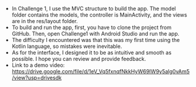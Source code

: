 - In Challenge 1, I use the MVC structure to build the app. The model folder contains the models, the controller is MainActivity, and the views are in the res/layout folder.
- To build and run the app, first, you have to clone the project from GitHub. Then, open Challenge1 with Android Studio and run the app.
- The difficulty I encountered was that this was my first time using the Kotlin language, so mistakes were inevitable.
- As for the interface, I designed it to be as intuitive and smooth as possible. I hope you can review and provide feedback.
- Link to a demo video: https://drive.google.com/file/d/1eV_Vq5fxnqfNkkHyW69IW9y5alg0vAm5/view?usp=drivesdk
